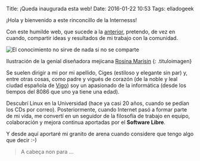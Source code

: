 Title:  ¡Queda inaugurada esta web!
Date: 2016-01-22 10:53
Tags: elladogeek

<!-- PELICAN_BEGIN_SUMMARY -->
¡Hola y bienvenido a este rinconcillo de la Internesss!

Con este humilde web, que sucede a la [anterior](http://www.ciges.net), pretendo, de vez en cuando, compartir ideas y resultados de mi trabajo con la comunidad.

![El conocimiento no sirve de nada si no se comparte]({filename}/images/compartir_rossmarisin.jpg)

Ilustración de la genial diseñadora mejicana [Rosina Marisin](http://ross.mx/)
{: .tituloimagen}

<!-- PELICAN_END_SUMMARY -->

Se suelen dirigir a mi por mi apellido, Ciges (estiloso y elegante sin par) y, entre otras cosas, como padre y vigués de corazón (de la noble y leal ciudad española de [Vigo](https://es.wikipedia.org/wiki/Vigo)) soy un apasionado de la informática (desde los tiempos del 8086 que uno ya tiene una edad).

Descubrí Linux en la Universidad (hace ya casi 20 años, cuando se pedían los CDs por correo). Posteriormente, cuando Internet pasó a formar parte de mi vida, me convertí en un seguidor de la filosofía de trabajo en equipo, colaboración y mejora continua aportadas por el **Software Libre**.

Y desde aquí aportaré mi granito de arena cuando considere que tengo algo que decir :-)


> A cabeça non para ...
